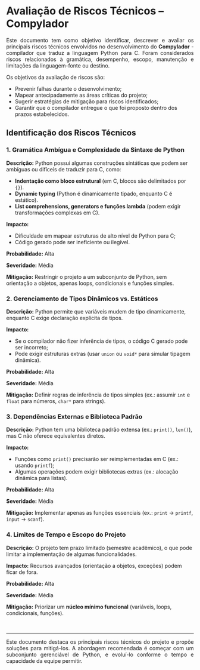 # **Avaliação de Riscos Técnicos – Compylador**
<p align = "justify"></p>

<p align = "justify">Este documento tem como objetivo identificar, descrever e avaliar os principais riscos técnicos envolvidos no desenvolvimento do <b>Compylador</b> - compilador que traduz a linguagem Python para C. Foram considerados riscos relacionados à gramática, desempenho, escopo, manutenção e limitações da linguagem-fonte ou destino.</p>

<p align = "justify">Os objetivos da avaliação de riscos são:</p>

* Prevenir falhas durante o desenvolvimento;
* Mapear antecipadamente as áreas críticas do projeto;
* Sugerir estratégias de mitigação para riscos identificados;
* Garantir que o compilador entregue o que foi proposto dentro dos prazos estabelecidos.


## Identificação dos Riscos Técnicos

### **1. Gramática Ambígua e Complexidade da Sintaxe de Python**

**Descrição:** Python possui algumas construções sintáticas que podem ser ambíguas ou difíceis de traduzir para C, como:  
- **Indentação como bloco estrutural** (em C, blocos são delimitados por `{}`).  
- **Dynamic typing** (Python é dinamicamente tipado, enquanto C é estático).  
- **List comprehensions, generators e funções lambda** (podem exigir transformações complexas em C).  

**Impacto:**  
- Dificuldade em mapear estruturas de alto nível de Python para C;
- Código gerado pode ser ineficiente ou ilegível.

**Probabilidade:** Alta

**Severidade:** Média

**Mitigação:** Restringir o projeto a um subconjunto de Python, sem orientação a objetos, apenas loops, condicionais e funções simples.



### **2. Gerenciamento de Tipos Dinâmicos vs. Estáticos**  

**Descrição:** Python permite que variáveis mudem de tipo dinamicamente, enquanto C exige declaração explícita de tipos.  

**Impacto:**  
- Se o compilador não fizer inferência de tipos, o código C gerado pode ser incorreto;
- Pode exigir estruturas extras (usar `union` ou `void*` para simular tipagem dinâmica).

**Probabilidade:** Alta

**Severidade:** Média

**Mitigação:** Definir regras de inferência de tipos simples (ex.: assumir `int` e `float` para números, `char*` para strings). 



### **3. Dependências Externas e Biblioteca Padrão**  

**Descrição:** Python tem uma biblioteca padrão extensa (ex.: `print()`, `len()`), mas C não oferece equivalentes diretos.  

**Impacto:**  
- Funções como `print()` precisarão ser reimplementadas em C (ex.: usando `printf`);
- Algumas operações podem exigir bibliotecas extras (ex.: alocação dinâmica para listas).

**Probabilidade:** Alta

**Severidade:** Média

**Mitigação:** Implementar apenas as funções essenciais (ex.: `print` → `printf`, `input` → `scanf`).  
 


### **4. Limites de Tempo e Escopo do Projeto**  

**Descrição:** O projeto tem prazo limitado (semestre acadêmico), o que pode limitar a implementação de algumas funcionalidades.  

**Impacto:** Recursos avançados (orientação a objetos, exceções) podem ficar de fora.  

**Probabilidade:** Alta

**Severidade:** Média

**Mitigação:** Priorizar um **núcleo mínimo funcional** (variáveis, loops, condicionais, funções).


<br>

---

<p align = "justify">Este documento destaca os principais riscos técnicos do projeto e propõe soluções para mitigá-los. A abordagem recomendada é começar com um subconjunto gerenciável de Python, e evoluí-lo conforme o tempo e capacidade da equipe permitir.</p>

